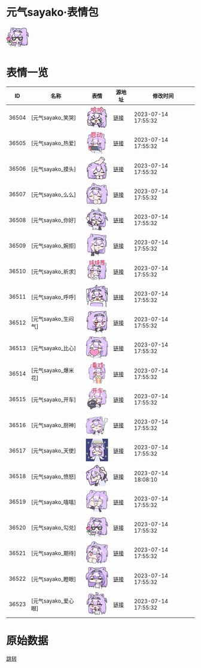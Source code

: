 # 元气sayako·表情包

<img src="./cover.png" height="60" alt="cover" />

# 表情一览

|ID|名称|表情|源地址|修改时间|
|----|----|----|----|----|
|36504|[元气sayako_笑哭]|<img src="./pic/036504_%5B元气sayako_笑哭%5D.png" height="60" alt="笑哭"/>|[链接](https://i0.hdslb.com/bfs/garb/item/fc34283beae7290259476b36358d4a808862afd7.png)|2023-07-14 17:55:32|
|36505|[元气sayako_热爱]|<img src="./pic/036505_%5B元气sayako_热爱%5D.png" height="60" alt="热爱"/>|[链接](https://i0.hdslb.com/bfs/garb/item/8ba5dec5aa1cdf72c431a61850152b387b2a583e.png)|2023-07-14 17:55:32|
|36506|[元气sayako_摸头]|<img src="./pic/036506_%5B元气sayako_摸头%5D.png" height="60" alt="摸头"/>|[链接](https://i0.hdslb.com/bfs/garb/item/1340e522c585033833d71d824e87a22b57a2de1e.png)|2023-07-14 17:55:32|
|36507|[元气sayako_么么]|<img src="./pic/036507_%5B元气sayako_么么%5D.png" height="60" alt="么么"/>|[链接](https://i0.hdslb.com/bfs/garb/item/5b667b4e5b4292e4cfa82bc578c8c561dbf6f137.png)|2023-07-14 17:55:32|
|36508|[元气sayako_你好]|<img src="./pic/036508_%5B元气sayako_你好%5D.png" height="60" alt="你好"/>|[链接](https://i0.hdslb.com/bfs/garb/item/dc8ea838c24abc6549ec629af2c744e88b21354f.png)|2023-07-14 17:55:32|
|36509|[元气sayako_婉拒]|<img src="./pic/036509_%5B元气sayako_婉拒%5D.png" height="60" alt="婉拒"/>|[链接](https://i0.hdslb.com/bfs/garb/item/42bbc368e879ab229c8c3ab69d4924de61ffcfc8.png)|2023-07-14 17:55:32|
|36510|[元气sayako_祈求]|<img src="./pic/036510_%5B元气sayako_祈求%5D.png" height="60" alt="祈求"/>|[链接](https://i0.hdslb.com/bfs/garb/item/02bd880a41c0109f3a90bdde1c656b59260e4515.png)|2023-07-14 17:55:32|
|36511|[元气sayako_呼呼]|<img src="./pic/036511_%5B元气sayako_呼呼%5D.png" height="60" alt="呼呼"/>|[链接](https://i0.hdslb.com/bfs/garb/item/86acb8fdacee78435f732801cef9852eeb24392b.png)|2023-07-14 17:55:32|
|36512|[元气sayako_生闷气]|<img src="./pic/036512_%5B元气sayako_生闷气%5D.png" height="60" alt="生闷气"/>|[链接](https://i0.hdslb.com/bfs/garb/item/49e58186ae1a96a8113de24db415c24216b77e0a.png)|2023-07-14 17:55:32|
|36513|[元气sayako_比心]|<img src="./pic/036513_%5B元气sayako_比心%5D.png" height="60" alt="比心"/>|[链接](https://i0.hdslb.com/bfs/garb/item/b56fc93baf40c131b8add071f2074d7a91cff488.png)|2023-07-14 17:55:32|
|36514|[元气sayako_爆米花]|<img src="./pic/036514_%5B元气sayako_爆米花%5D.png" height="60" alt="爆米花"/>|[链接](https://i0.hdslb.com/bfs/garb/item/d35101c910617e618ffde9fbc20d397b3c4b791b.png)|2023-07-14 17:55:32|
|36515|[元气sayako_开车]|<img src="./pic/036515_%5B元气sayako_开车%5D.png" height="60" alt="开车"/>|[链接](https://i0.hdslb.com/bfs/garb/item/786e7b275ccf8a474b1806bb5ae7f14a21287ffe.png)|2023-07-14 17:55:32|
|36516|[元气sayako_厨神]|<img src="./pic/036516_%5B元气sayako_厨神%5D.png" height="60" alt="厨神"/>|[链接](https://i0.hdslb.com/bfs/garb/item/67c208576ea7d7fdf4df75679d26470814675d72.png)|2023-07-14 17:55:32|
|36517|[元气sayako_天使]|<img src="./pic/036517_%5B元气sayako_天使%5D.png" height="60" alt="天使"/>|[链接](https://i0.hdslb.com/bfs/garb/item/fad19816a76e3c9a62d70cb81846f30ec455abcf.png)|2023-07-14 17:55:32|
|36518|[元气sayako_愤怒]|<img src="./pic/036518_%5B元气sayako_愤怒%5D.png" height="60" alt="愤怒"/>|[链接](https://i0.hdslb.com/bfs/garb/item/9b23f1344a57f0865f3de3d2920ba38245edf4c0.png)|2023-07-14 18:08:10|
|36519|[元气sayako_嘻嘻]|<img src="./pic/036519_%5B元气sayako_嘻嘻%5D.png" height="60" alt="嘻嘻"/>|[链接](https://i0.hdslb.com/bfs/garb/item/9f85d9344343dceef886ea5e710f86da2b31e26b.png)|2023-07-14 17:55:32|
|36520|[元气sayako_勾兑]|<img src="./pic/036520_%5B元气sayako_勾兑%5D.png" height="60" alt="勾兑"/>|[链接](https://i0.hdslb.com/bfs/garb/item/03094c27b6db0f96b7292d4feab1c4b8dce1c427.png)|2023-07-14 17:55:32|
|36521|[元气sayako_期待]|<img src="./pic/036521_%5B元气sayako_期待%5D.png" height="60" alt="期待"/>|[链接](https://i0.hdslb.com/bfs/garb/item/2a7d7cb133b94e676380c309652f1cc47d355df3.png)|2023-07-14 17:55:32|
|36522|[元气sayako_瞪眼]|<img src="./pic/036522_%5B元气sayako_瞪眼%5D.png" height="60" alt="瞪眼"/>|[链接](https://i0.hdslb.com/bfs/garb/item/5945e0319b06954e3d0a68b0ff3318aa7da3ea97.png)|2023-07-14 17:55:32|
|36523|[元气sayako_爱心眼]|<img src="./pic/036523_%5B元气sayako_爱心眼%5D.png" height="60" alt="爱心眼"/>|[链接](https://i0.hdslb.com/bfs/garb/item/6679c6ea7165591e83785b2e6aae80194cd237d2.png)|2023-07-14 17:55:32|

# 原始数据

[跳转](./raw.json)

